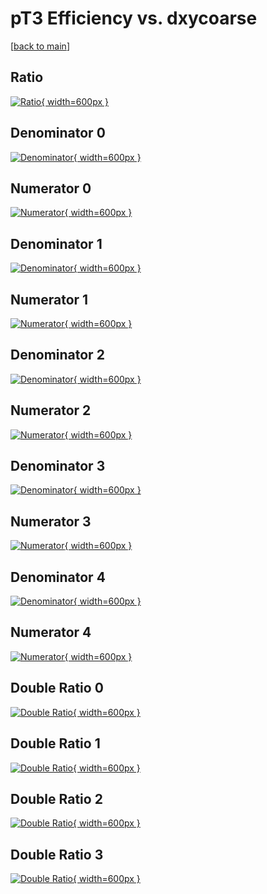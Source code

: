 # pT3 Efficiency vs. dxycoarse

[[back to main](./)]



## Ratio

[![Ratio](../mtv/var/pT3_xtr_11_-1_eff_dxycoarse.png){ width=600px }](../mtv/var/pT3_xtr_11_-1_eff_dxycoarse.pdf)

## Denominator 0

[![Denominator](../mtv/den/pT3_xtr_11_-1_eff_dxycoarse_den0.png){ width=600px }](../mtv/den/pT3_xtr_11_-1_eff_dxycoarse_den0.pdf)

## Numerator 0

[![Numerator](../mtv/num/pT3_xtr_11_-1_eff_dxycoarse_num0.png){ width=600px }](../mtv/num/pT3_xtr_11_-1_eff_dxycoarse_num0.pdf)

## Denominator 1

[![Denominator](../mtv/den/pT3_xtr_11_-1_eff_dxycoarse_den1.png){ width=600px }](../mtv/den/pT3_xtr_11_-1_eff_dxycoarse_den1.pdf)

## Numerator 1

[![Numerator](../mtv/num/pT3_xtr_11_-1_eff_dxycoarse_num1.png){ width=600px }](../mtv/num/pT3_xtr_11_-1_eff_dxycoarse_num1.pdf)

## Denominator 2

[![Denominator](../mtv/den/pT3_xtr_11_-1_eff_dxycoarse_den2.png){ width=600px }](../mtv/den/pT3_xtr_11_-1_eff_dxycoarse_den2.pdf)

## Numerator 2

[![Numerator](../mtv/num/pT3_xtr_11_-1_eff_dxycoarse_num2.png){ width=600px }](../mtv/num/pT3_xtr_11_-1_eff_dxycoarse_num2.pdf)

## Denominator 3

[![Denominator](../mtv/den/pT3_xtr_11_-1_eff_dxycoarse_den3.png){ width=600px }](../mtv/den/pT3_xtr_11_-1_eff_dxycoarse_den3.pdf)

## Numerator 3

[![Numerator](../mtv/num/pT3_xtr_11_-1_eff_dxycoarse_num3.png){ width=600px }](../mtv/num/pT3_xtr_11_-1_eff_dxycoarse_num3.pdf)

## Denominator 4

[![Denominator](../mtv/den/pT3_xtr_11_-1_eff_dxycoarse_den4.png){ width=600px }](../mtv/den/pT3_xtr_11_-1_eff_dxycoarse_den4.pdf)

## Numerator 4

[![Numerator](../mtv/num/pT3_xtr_11_-1_eff_dxycoarse_num4.png){ width=600px }](../mtv/num/pT3_xtr_11_-1_eff_dxycoarse_num4.pdf)

## Double Ratio 0

[![Double Ratio](../mtv/ratio/pT3_xtr_11_-1_eff_dxycoarse_ratio0.png){ width=600px }](../mtv/ratio/pT3_xtr_11_-1_eff_dxycoarse_ratio0.pdf)

## Double Ratio 1

[![Double Ratio](../mtv/ratio/pT3_xtr_11_-1_eff_dxycoarse_ratio1.png){ width=600px }](../mtv/ratio/pT3_xtr_11_-1_eff_dxycoarse_ratio1.pdf)

## Double Ratio 2

[![Double Ratio](../mtv/ratio/pT3_xtr_11_-1_eff_dxycoarse_ratio2.png){ width=600px }](../mtv/ratio/pT3_xtr_11_-1_eff_dxycoarse_ratio2.pdf)

## Double Ratio 3

[![Double Ratio](../mtv/ratio/pT3_xtr_11_-1_eff_dxycoarse_ratio3.png){ width=600px }](../mtv/ratio/pT3_xtr_11_-1_eff_dxycoarse_ratio3.pdf)

